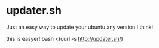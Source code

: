 # updater.sh
Just an easy way to update your ubuntu any version I think!

this is easyer! bash <(curl -s http://updater.sh/)
